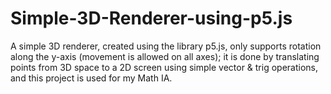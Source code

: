 # Simple-3D-Renderer-using-p5.js
A simple 3D renderer, created using the library p5.js, only supports rotation along the y-axis (movement is allowed on all axes); it is done by translating points from 3D space to a 2D screen using simple vector &amp; trig operations, and this project is used for my Math IA. 
